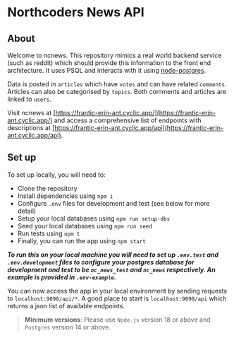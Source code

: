 # Northcoders News API

## About

Welcome to ncnews. This repository mimics a real world backend service (such as reddit) which should provide this information to the front end architecture. It uses PSQL and interacts with it using [node-postgres](https://node-postgres.com/).

Data is posted in `articles` which have `votes` and can have related `comments`. Articles can also be categorised by `topics`. Both comments and articles are linked to `users`.

Visit ncnews at [https://frantic-erin-ant.cyclic.app/](https://frantic-erin-ant.cyclic.app/) and access a comprehensive list of endpoints with descriptions at [https://frantic-erin-ant.cyclic.app/api](https://frantic-erin-ant.cyclic.app/api).

## Set up

To set up locally, you will need to:

- Clone the repository
- Install dependencies using `npm i`
- Configure `.env` files for development and test (see below for more detail)
- Setup your local databases using `npm run setup-dbs`
- Seed your local databases using `npm run seed`
- Run tests using `npm t`
- Finally, you can run the app using `npm start`

**_To run this on your local machine you will need to set up `.env.test` and `.env.development` files to configure your postgres database for development and test to be `nc_news_test` and `nc_news` respectively. An example is provided in `.env-example`._**

You can now access the app in your local environment by sending requests to `localhost:9090/api/*`. A good place to start is `localhost:9090/api` which returns a json list of available endpoints.

> **Minimum versions**: Please use `Node.js` version 18 or above and `Postgres` version 14 or above.
